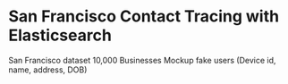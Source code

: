 # San Francisco Contact Tracing with Elasticsearch
San Francisco dataset 10,000 Businesses
Mockup fake users (Device id, name, address, DOB)

